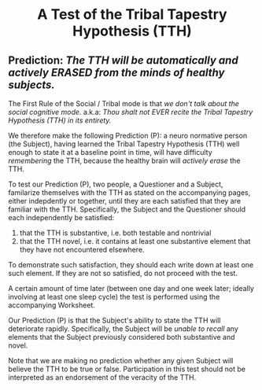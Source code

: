 <h1 align="center" >A Test of the Tribal Tapestry Hypothesis (TTH)</h1>

## Prediction: *The TTH will be automatically and actively ERASED from the minds of healthy subjects.*

The First Rule of the Social / Tribal mode is that *we don't talk about the social cognitive mode.* a.k.a: *Thou shalt not EVER recite the Tribal Tapestry Hypothesis (TTH) in its entirety.*

We therefore make the following Prediction (P): a neuro normative person (the Subject), having learned the Tribal Tapestry Hypothesis (TTH) well enough to state it at a baseline point in time, will have difficulty *remembering* the TTH, because the healthy brain will *actively erase* the TTH.

To test our Prediction (P), two people, a Questioner and a Subject, familarize themselves with the TTH as stated on the accompanying pages, either indepdently or together, until they are each satisfied that they are familiar with the TTH. Specifically, the Subject and the Questioner should each independently be satisfied:
1. that the TTH is substantive, i.e. both testable and nontrivial
2. that the TTH novel, i.e. it contains at least one substantive element that they have not encountered elsewhere.

To demonstrate such satisfaction, they should each write down at least one such element. If they are not so satisfied, do not proceed with the test.

A certain amount of time later (between one day and one week later; ideally involving at least one sleep cycle) the test is performed using the accompanying Worksheet.

Our Prediction (P) is that the Subject's ability to state the TTH will deteriorate rapidly. Specifically, the Subject will be *unable to recall* any elements that the Subject previously considered both substantive and novel.

Note that we are making no prediction whether any given Subject will believe the TTH to be true or false. Participation in this test should not be interpreted as an endorsement of the veracity of the TTH.
